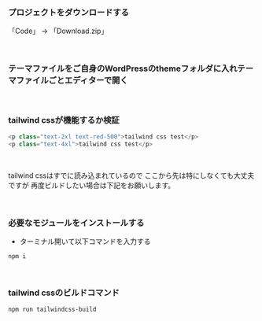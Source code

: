 ### プロジェクトをダウンロードする
「Code」 → 「Download.zip」

<br>

### テーマファイルをご自身のWordPressのthemeフォルダに入れテーマファイルごとエディターで開く

<br>

### tailwind cssが機能するか検証
```php
<p class="text-2xl text-red-500">tailwind css test</p>
<p class="text-4xl">tailwind css test</p>
```

<br>

tailwind cssはすでに読み込まれているので
ここから先は特にしなくても大丈夫ですが
再度ビルドしたい場合は下記をお願いします。

<br>

### 必要なモジュールをインストールする
- ターミナル開いて以下コマンドを入力する
```
npm i
```
<br>

### tailwind cssのビルドコマンド
```
npm run tailwindcss-build
```